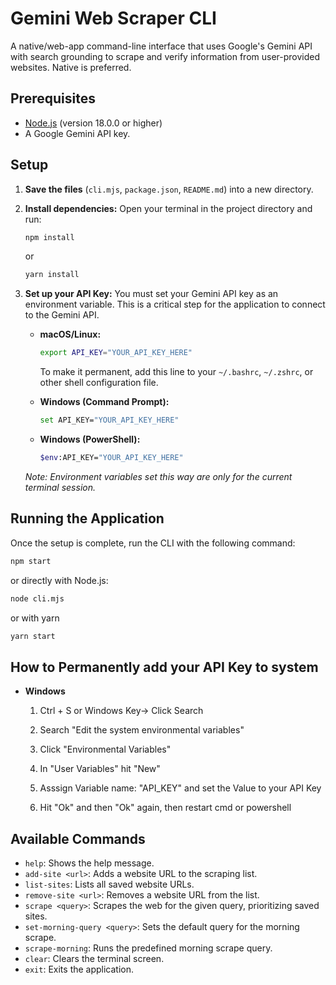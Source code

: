 # Gemini Web Scraper CLI

A native/web-app command-line interface that uses Google's Gemini API with search grounding to scrape and verify information from user-provided websites. Native is preferred.

## Prerequisites

- [Node.js](https://nodejs.org/) (version 18.0.0 or higher)
- A Google Gemini API key.

## Setup

1.  **Save the files** (`cli.mjs`, `package.json`, `README.md`) into a new directory.

2.  **Install dependencies:**
    Open your terminal in the project directory and run:
    ```bash
    npm install
    ```
     or
    ```bash
    yarn install
    ```
    
4.  **Set up your API Key:**
    You must set your Gemini API key as an environment variable. This is a critical step for the application to connect to the Gemini API.

    -   **macOS/Linux:**
        ```bash
        export API_KEY="YOUR_API_KEY_HERE"
        ```
        To make it permanent, add this line to your `~/.bashrc`, `~/.zshrc`, or other shell configuration file.

    -   **Windows (Command Prompt):**
        ```bash
        set API_KEY="YOUR_API_KEY_HERE"
        ```

    -   **Windows (PowerShell):**
        ```bash
        $env:API_KEY="YOUR_API_KEY_HERE"
        ```
    *Note: Environment variables set this way are only for the current terminal session.*

## Running the Application

Once the setup is complete, run the CLI with the following command:

```bash
npm start
```

or directly with Node.js:

```bash
node cli.mjs
```
or with yarn 

```bash
yarn start
```

## How to Permanently add your API Key to system 
-    **Windows**
     1. Ctrl + S or Windows Key-> Click Search
     
     2. Search "Edit the system environmental variables"
     
     3. Click "Environmental Variables"
     
     4. In "User Variables" hit "New"
     
     5. Asssign Variable name: "API_KEY" and set the Value to your API Key
     
     6. Hit "Ok" and then "Ok" again, then restart cmd or powershell
     
## Available Commands

-   `help`: Shows the help message.
-   `add-site <url>`: Adds a website URL to the scraping list.
-   `list-sites`: Lists all saved website URLs.
-   `remove-site <url>`: Removes a website URL from the list.
-   `scrape <query>`: Scrapes the web for the given query, prioritizing saved sites.
-   `set-morning-query <query>`: Sets the default query for the morning scrape.
-   `scrape-morning`: Runs the predefined morning scrape query.
-   `clear`: Clears the terminal screen.
-   `exit`: Exits the application.
